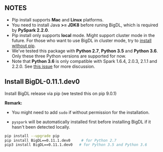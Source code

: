 ## **NOTES**

- Pip install supports __Mac__ and __Linux__ platforms.
- You need to install Java __>= JDK8__ before runing BigDL, which is required by __PySpark 2.2.0__.
- Pip install only supports __local__ mode. Might support cluster mode in the future. For those who want to use BigDL in cluster mode, try to [install without pip](./install-without-pip.md).
- We've tested this package with __Python 2.7__, __Python 3.5__ and __Python 3.6__. Only these three Python versions are supported for now.
- Note that __Python 3.6__ is only compatible with Spark 1.6.4, 2.0.3, 2.1.1 and 2.2.0. See [this issue](https://issues.apache.org/jira/browse/SPARK-19019) for more discussion.


## **Install BigDL-0.11.1.dev0**

Install BigDL release via pip (we tested this on pip 9.0.1)

**Remark:**

- You might need to add `sudo` if without permission for the installation.

- `pyspark` will be automatically installed first before installing BigDL if it hasn't been detected locally.
```bash
pip install --upgrade pip
pip install BigDL==0.11.1.dev0     # for Python 2.7
pip3 install BigDL==0.11.1.dev0   # for Python 3.5 and Python 3.6
```
